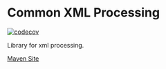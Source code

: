 # Common XML Processing

[![codecov](https://codecov.io/gh/bremersee/common-xml/branch/develop/graph/badge.svg)](https://codecov.io/gh/bremersee/common-xml)

Library for xml processing.

[Maven Site](https://nexus.bremersee.org/repository/maven-sites/common-xml/1.0.0-SNAPSHOT/index.html)
